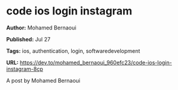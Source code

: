 # code ios login instagram

**Author:** Mohamed Bernaoui

**Published:** Jul 27

**Tags:** ios, authentication, login, softwaredevelopment

**URL:** https://dev.to/mohamed_bernaoui_960efc23/code-ios-login-instagram-8cp

A post by Mohamed Bernaoui